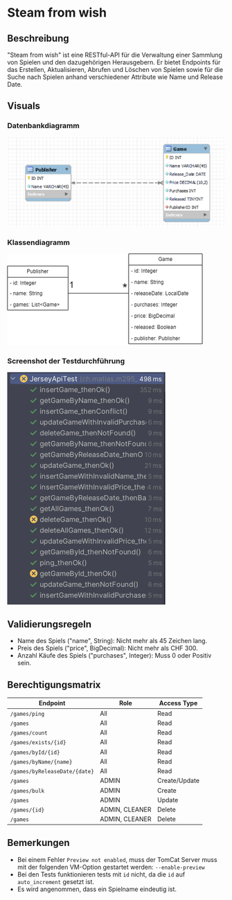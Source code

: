 # Steam from wish

## Beschreibung
"Steam from wish" ist eine RESTful-API für die Verwaltung einer Sammlung von Spielen und den dazugehörigen Herausgebern. 
Er bietet Endpoints für das Erstellen, Aktualisieren, Abrufen und Löschen von Spielen sowie für die Suche nach Spielen 
anhand verschiedener Attribute wie Name und Release Date.

## Visuals
### Datenbankdiagramm
![Datenbankdiagramm](pictures/steam_from_wish_erd.png)

### Klassendiagramm
![Klassendiagramm](pictures/steam_from_wish_uml.png)

### Screenshot der Testdurchführung
![Screenshot der Testdurchführung](pictures/tests.png)

## Validierungsregeln
- Name des Spiels ("name", String): Nicht mehr als 45 Zeichen lang.
- Preis des Spiels ("price", BigDecimal): Nicht mehr als CHF 300.
- Anzahl Käufe des Spiels ("purchases", Integer): Muss 0 oder Positiv sein.

## Berechtigungsmatrix
| Endpoint                      | Role           | Access Type   |
|-------------------------------|----------------|---------------|
| `/games/ping`                 | All            | Read          |
| `/games`                      | All            | Read          |
| `/games/count`                | All            | Read          |
| `/games/exists/{id}`          | All            | Read          |
| `/games/byId/{id}`            | All            | Read          |
| `/games/byName/{name}`        | All            | Read          |
| `/games/byReleaseDate/{date}` | All            | Read          |
| `/games`                      | ADMIN          | Create/Update |
| `/games/bulk`                 | ADMIN          | Create        |
| `/games`                      | ADMIN          | Update        |
| `/games/{id}`                 | ADMIN, CLEANER | Delete        |
| `/games`                      | ADMIN, CLEANER | Delete        |

## Bemerkungen
- Bei einem Fehler `Preview not enabled`, muss der TomCat Server muss mit der folgenden VM-Option gestartet werden: `--enable-preview`
- Bei den Tests funktionieren tests mit `id` nicht, da die `id` auf `auto_increment` gesetzt ist.
- Es wird angenommen, dass ein Spielname eindeutig ist.